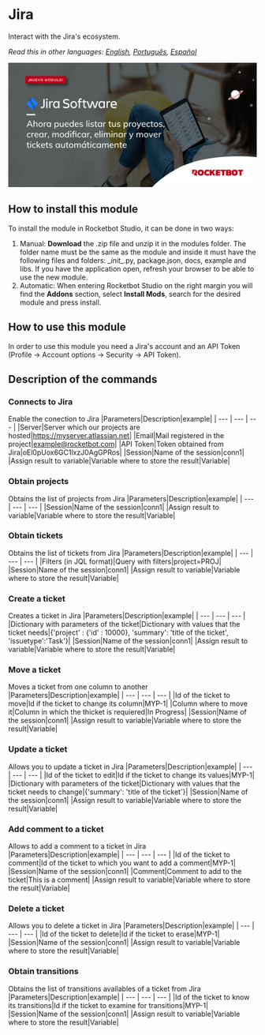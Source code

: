 # Jira
  
Interact with the Jira's ecosystem.  

*Read this in other languages: [English](Manual_Jira.md), [Português](Manual_Jira.pr.md), [Español](Manual_Jira.es.md)*
  
![banner](imgs/Banner_Jira.png)
## How to install this module
  
To install the module in Rocketbot Studio, it can be done in two ways:
1. Manual: __Download__ the .zip file and unzip it in the modules folder. The folder name must be the same as the module and inside it must have the following files and folders: \__init__.py, package.json, docs, example and libs. If you have the application open, refresh your browser to be able to use the new module.
2. Automatic: When entering Rocketbot Studio on the right margin you will find the **Addons** section, select **Install Mods**, search for the desired module and press install.  

## How to use this module

In order to use this module you need a Jira's account and an API Token (Profile -> Account options -> Security -> API Token).



## Description of the commands

### Connects to Jira
  
Enable the conection to Jira
|Parameters|Description|example|
| --- | --- | --- |
|Server|Server which our projects are hosted|https://myserver.atlassian.net|
|Email|Mail registered in the project|example@rocketbot.com|
|API Token|Token obtained from Jira|oEl0pUox6GC1lxzJ0AgGPRos|
|Session|Name of the session|conn1|
|Assign result to variable|Variable where to store the result|Variable|

### Obtain projects
  
Obtains the list of projects from Jira
|Parameters|Description|example|
| --- | --- | --- |
|Session|Name of the session|conn1|
|Assign result to variable|Variable where to store the result|Variable|

### Obtain tickets
  
Obtains the list of tickets from Jira
|Parameters|Description|example|
| --- | --- | --- |
|Filters (in JQL format)|Query with filters|project=PROJ|
|Session|Name of the session|conn1|
|Assign result to variable|Variable where to store the result|Variable|

### Create a ticket
  
Creates a ticket in Jira
|Parameters|Description|example|
| --- | --- | --- |
|Dictionary with parameters of the ticket|Dictionary with values that the ticket needs|{'project' : {'id' : 10000}, 'summary': 'title of the ticket', 'issuetype':'Task'}|
|Session|Name of the session|conn1|
|Assign result to variable|Variable where to store the result|Variable|

### Move a ticket
  
Moves a ticket from one column to another
|Parameters|Description|example|
| --- | --- | --- |
|Id of the ticket to move|Id if the ticket to change its column|MYP-1|
|Column where to move it|Column in which the thicket is requiered|In Progress|
|Session|Name of the session|conn1|
|Assign result to variable|Variable where to store the result|Variable|

### Update a ticket
  
Allows you to update a ticket in Jira
|Parameters|Description|example|
| --- | --- | --- |
|Id of the ticket to edit|Id if the ticket to change its values|MYP-1|
|Dictionary with parameters of the ticket|Dictionary with values that the ticket needs to change|{'summary': 'title of the ticket'}|
|Session|Name of the session|conn1|
|Assign result to variable|Variable where to store the result|Variable|

### Add comment to a ticket
  
Allows to add a comment to a ticket in Jira
|Parameters|Description|example|
| --- | --- | --- |
|Id of the ticket to comment|Id of the ticket to which you want to add a comment|MYP-1|
|Session|Name of the session|conn1|
|Comment|Comment to add to the ticket|This is a comment|
|Assign result to variable|Variable where to store the result|Variable|

### Delete a ticket
  
Allows you to delete a ticket in Jira
|Parameters|Description|example|
| --- | --- | --- |
|Id of the ticket to delete|Id if the ticket to erase|MYP-1|
|Session|Name of the session|conn1|
|Assign result to variable|Variable where to store the result|Variable|

### Obtain transitions
  
Obtains the list of transitions availables of a ticket from Jira
|Parameters|Description|example|
| --- | --- | --- |
|Id of the ticket to know its transitions|Id if the ticket to examine for transitions|MYP-1|
|Session|Name of the session|conn1|
|Assign result to variable|Variable where to store the result|Variable|
